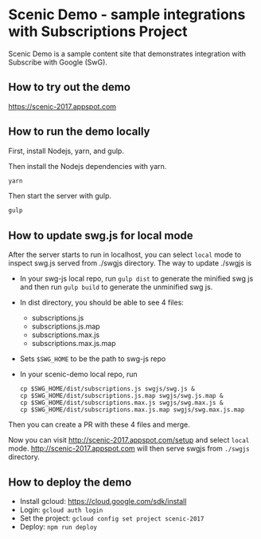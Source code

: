 # Scenic Demo - sample integrations with Subscriptions Project

Scenic Demo is a sample content site that demonstrates integration with
Subscribe with Google (SwG).


## How to try out the demo

https://scenic-2017.appspot.com


## How to run the demo locally

First, install Nodejs, yarn, and gulp.

Then install the Nodejs dependencies with yarn.

```bash
yarn
```

Then start the server with gulp.

```bash
gulp
```

## How to update swg.js for local mode

After the server starts to run in localhost, you can select `local` mode to
inspect swg.js served from ./swgjs directory. The way to update ./swgjs is

- In your swg-js local repo, run `gulp dist` to generate the minified swg js and
  then run `gulp build` to generate the unminified swg js.
- In dist directory, you should be able to see 4 files:
  - subscriptions.js
  - subscriptions.js.map
  - subscriptions.max.js
  - subscriptions.max.js.map
- Sets `$SWG_HOME` to be the path to swg-js repo
- In your scenic-demo local repo, run

  ```
  cp $SWG_HOME/dist/subscriptions.js swgjs/swg.js &
  cp $SWG_HOME/dist/subscriptions.js.map swgjs/swg.js.map &
  cp $SWG_HOME/dist/subscriptions.max.js swgjs/swg.max.js &
  cp $SWG_HOME/dist/subscriptions.max.js.map swgjs/swg.max.js.map
  ```

Then you can create a PR with these 4 files and merge.

Now you can visit http://scenic-2017.appspot.com/setup
and select `local` mode. http://scenic-2017.appspot.com will then serve swgjs
from `./swgjs` directory.

## How to deploy the demo

- Install gcloud: https://cloud.google.com/sdk/install
- Login: `gcloud auth login`
- Set the project: `gcloud config set project scenic-2017`
- Deploy: `npm run deploy`
